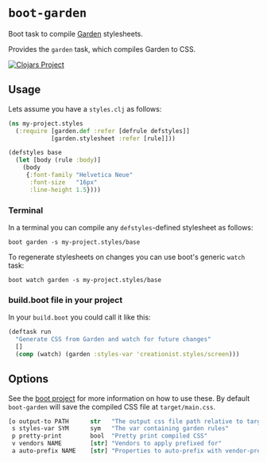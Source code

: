 # `boot-garden`

Boot task to compile [Garden](https://github.com/noprompt/garden) stylesheets.

Provides the `garden` task, which compiles Garden to CSS.

[![Clojars Project](http://clojars.org/boot-garden/latest-version.svg)](http://clojars.org/boot-garden)

## Usage

Lets assume you have a `styles.clj` as follows:

```clojure
(ns my-project.styles
  (:require [garden.def :refer [defrule defstyles]]
            [garden.stylesheet :refer [rule]]))

(defstyles base
  (let [body (rule :body)]
    (body
     {:font-family "Helvetica Neue"
      :font-size   "16px"
      :line-height 1.5})))
```

### Terminal

In a terminal you can compile any `defstyles`-defined stylesheet as follows:

```
boot garden -s my-project.styles/base
```

To regenerate stylesheets on changes you can use boot's generic `watch` task:

```
boot watch garden -s my-project.styles/base
```

### build.boot file in your project

In your `build.boot` you could call it like this:

```clojure
(deftask run
  "Generate CSS from Garden and watch for future changes"
  []
  (comp (watch) (garden :styles-var 'creationist.styles/screen)))
```

## Options

See the [boot project](https://github.com/boot-clj/boot) for more information
on how to use these. By default `boot-garden` will save the compiled CSS file at
`target/main.css`.

```clojure
[o output-to PATH      str   "The output css file path relative to target/"
 s styles-var SYM      sym   "The var containing garden rules"
 p pretty-print        bool  "Pretty print compiled CSS"
 v vendors NAME        [str] "Vendors to apply prefixed for"
 a auto-prefix NAME    [str] "Properties to auto-prefix with vendor-prefixes"]
```
